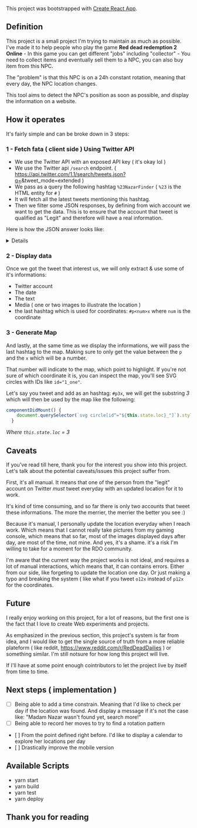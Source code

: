 This project was bootstrapped with [Create React App](https://github.com/facebook/create-react-app).

## Definition

This project is a small project I'm trying to maintain as much as possible. 
I've made it to help people who play the game __Red dead redemption 2 Online__ - In this game you can get different "jobs" including "collector" - You need to collect items and eventually sell them to a NPC, you can also buy item from this NPC. 

The "problem" is that this NPC is on a 24h constant rotation, meaning that every day, the NPC location changes. 

This tool aims to detect the NPC's position as soon as possible, and display the information on a website. 

## How it operates

It's fairly simple and can be broke down in 3 steps: 

### 1 - Fetch fata ( client side ) Using Twitter API
- We use the Twitter API with an exposed API key ( it's okay lol ) 
- We use the Twitter api `/search` endpoint. ( https://api.twitter.com/1.1/search/tweets.json?q=<query>&tweet_mode=extended )
- We pass as a query the following hashtag `%23NazarFinder` ( `%23` is the HTML entity for `#` ) 
- It will fetch all the latest tweets mentioning this hashtag. 
- Then we filter some JSON responses, by defining from wich account we want to get the data. This is to ensure that the account that tweet is qualified as "Legit" and therefore will have a real information. 

Here is how the JSON answer looks like: 
<details>
  
```
"statuses": [
        {
            "created_at": "Fri Sep 27 07:33:59 +0000 2019",
            "id": 1177486529645596674,
            "id_str": "1177486529645596674",
            "full_text": "Madam Nazar’s location for today September 27 2019 #RedDeadOnline #RDO #RockstarGames #NazarFinder #p12x https://t.co/zKYF9EHSW3",
            "truncated": false,
            "display_text_range": [
                0,
                104
            ],
            "entities": {
                "hashtags": [
                    {
                        "text": "RedDeadOnline",
                        "indices": [
                            51,
                            65
                        ]
                    },
                    {
                        "text": "RDO",
                        "indices": [
                            66,
                            70
                        ]
                    },
                    {
                        "text": "RockstarGames",
                        "indices": [
                            71,
                            85
                        ]
                    },
                    {
                        "text": "NazarFinder",
                        "indices": [
                            86,
                            98
                        ]
                    },
                    {
                        "text": "p12x",
                        "indices": [
                            99,
                            104
                        ]
                    }
                ],
                "symbols": [],
                "user_mentions": [],
                "urls": [],
                "media": [
                    {
                        "id": 1177486523215671296,
                        "id_str": "1177486523215671296",
                        "indices": [
                            105,
                            128
                        ],
                        "media_url": "http://pbs.twimg.com/media/EFdFwRgUcAAVoA-.jpg",
                        "media_url_https": "https://pbs.twimg.com/media/EFdFwRgUcAAVoA-.jpg",
                        "url": "https://t.co/zKYF9EHSW3",
                        "display_url": "pic.twitter.com/zKYF9EHSW3",
                        "expanded_url": "https://twitter.com/LukyVJ/status/1177486529645596674/photo/1",
                        "type": "photo",
                        "sizes": {
                            "thumb": {
                                "w": 150,
                                "h": 150,
                                "resize": "crop"
                            },
                            "medium": {
                                "w": 1200,
                                "h": 697,
                                "resize": "fit"
                            },
                            "large": {
                                "w": 1249,
                                "h": 725,
                                "resize": "fit"
                            },
                            "small": {
                                "w": 680,
                                "h": 395,
                                "resize": "fit"
                            }
                        }
                    }
                ]
            },
            "extended_entities": {
                "media": [
                    {
                        "id": 1177486523215671296,
                        "id_str": "1177486523215671296",
                        "indices": [
                            105,
                            128
                        ],
                        "media_url": "http://pbs.twimg.com/media/EFdFwRgUcAAVoA-.jpg",
                        "media_url_https": "https://pbs.twimg.com/media/EFdFwRgUcAAVoA-.jpg",
                        "url": "https://t.co/zKYF9EHSW3",
                        "display_url": "pic.twitter.com/zKYF9EHSW3",
                        "expanded_url": "https://twitter.com/LukyVJ/status/1177486529645596674/photo/1",
                        "type": "photo",
                        "sizes": {
                            "thumb": {
                                "w": 150,
                                "h": 150,
                                "resize": "crop"
                            },
                            "medium": {
                                "w": 1200,
                                "h": 697,
                                "resize": "fit"
                            },
                            "large": {
                                "w": 1249,
                                "h": 725,
                                "resize": "fit"
                            },
                            "small": {
                                "w": 680,
                                "h": 395,
                                "resize": "fit"
                            }
                        }
                    }
                ]
            },
            "metadata": {
                "iso_language_code": "en",
                "result_type": "recent"
            },
            "source": "<a href=\"https://mobile.twitter.com\" rel=\"nofollow\">Twitter Web App</a>",
            "in_reply_to_status_id": null,
            "in_reply_to_status_id_str": null,
            "in_reply_to_user_id": null,
            "in_reply_to_user_id_str": null,
            "in_reply_to_screen_name": null,
            "user": {
                "id": 123355349,
                "id_str": "123355349",
                "name": "𝐋𝐔𝐊𝐘 𝐕𝐉 👨‍💻❤️ 🄲🅂🅂",
                "screen_name": "LukyVJ",
                "location": "Paris, France",
                "description": "Design & code @Algolia - CSS, JavaScript enthusiast - @bullgit - tweets are my own — ꓃⍒ꋞቀꌤψꊰ⏃ꈎ https://t.co/8kMltwFe5Q - Support a creator: LUKYVJ",
                "url": null,
                "entities": {
                    "description": {
                        "urls": [
                            {
                                "url": "https://t.co/8kMltwFe5Q",
                                "expanded_url": "http://lucasbonomi.com",
                                "display_url": "lucasbonomi.com",
                                "indices": [
                                    95,
                                    118
                                ]
                            }
                        ]
                    }
                },
                "protected": false,
                "followers_count": 2220,
                "friends_count": 1762,
                "listed_count": 242,
                "created_at": "Mon Mar 15 20:52:59 +0000 2010",
                "favourites_count": 24052,
                "utc_offset": null,
                "time_zone": null,
                "geo_enabled": true,
                "verified": false,
                "statuses_count": 20557,
                "lang": null,
                "contributors_enabled": false,
                "is_translator": false,
                "is_translation_enabled": false,
                "profile_background_color": "022330",
                "profile_background_image_url": "http://abs.twimg.com/images/themes/theme15/bg.png",
                "profile_background_image_url_https": "https://abs.twimg.com/images/themes/theme15/bg.png",
                "profile_background_tile": true,
                "profile_image_url": "http://pbs.twimg.com/profile_images/1012788065369251840/9lAsSmla_normal.jpg",
                "profile_image_url_https": "https://pbs.twimg.com/profile_images/1012788065369251840/9lAsSmla_normal.jpg",
                "profile_banner_url": "https://pbs.twimg.com/profile_banners/123355349/1568129989",
                "profile_link_color": "000000",
                "profile_sidebar_border_color": "FFFFFF",
                "profile_sidebar_fill_color": "C0DFEC",
                "profile_text_color": "333333",
                "profile_use_background_image": true,
                "has_extended_profile": true,
                "default_profile": false,
                "default_profile_image": false,
                "following": null,
                "follow_request_sent": null,
                "notifications": null,
                "translator_type": "regular"
            },
            "geo": null,
            "coordinates": null,
            "place": null,
            "contributors": null,
            "is_quote_status": false,
            "retweet_count": 0,
            "favorite_count": 1,
            "favorited": false,
            "retweeted": false,
            "possibly_sensitive": false,
            "lang": "en"
        },
]
  
```

</details>

### 2 - Display data
Once we got the tweet that interest us, we will only extract & use some of it's informations:

- Twitter account
- The date 
- The text
- Media ( one or two images to illustrate the location ) 
- the last hashtag which is used for coordinates: `#p<num>x` where `num` is the coordinate

### 3 - Generate Map
And lastly, at the same time as we display the informations, we will pass the last hashtag to the map. Making sure to only get the value between the `p` and the `x` which will be a number. 

That number will indicate to the map, which point to highlight. If you're not sure of which coordinate it is, you can inspect the map, you'll see SVG circles with IDs like `id="1_one"`. 

Let's say you tweet and add as an hashtag: `#p3x`, we will get the substring *3* which will then be used by the map like the following: 

```javascript
componentDidMount() {
    document.querySelector(`svg circle[id^="${this.state.loc}_"]`).style.fill ="red";
  }
```
_Where `this.state.loc` = *3*_


## Caveats
If you've read till here, thank you for the interest you show into this project. 
Let's talk about the potential caveats/issues this project suffer from. 

First, it's all manual. 
It means that one of the person from the "legit" account on Twitter *must* tweet everyday with an updated location for it to work. 

It's kind of time consuming, and so far there is only two accounts that tweet these informations. The more the merrier, the merrier the better you see :) 

Because it's manual, I personally update the location everyday when I reach work. 
Which means that I cannot really take pictures from my gaming console, which means that so far, most of the images displayed days after day, are most of the time, not mine. And yes, it's a shame. it's a risk I'm willing to take for a moment for the RDO community. 

I'm aware that the current way the project works is not ideal, and requires a lot of manual interactions, which means that, it can contains errors. Either from our side, like forgeting to update the location one day. Or just making a typo and breaking the system ( like what if you tweet `o12x` instead of `p12x` for the coordinates. 

## Future

I really enjoy working on this project, for a lot of reasons, but the first one is the fact that I love to create Web experiments and projects. 

As emphasized in the previous section, this project's system is far from idea, and I would like to get the single source of truth from a more reliable plateform ( like reddit, https://www.reddit.com/r/RedDeadDailies ) or something similar. I'm still notsure for how long this project will live. 

If I'll have at some point enough cointributors to let the project live by itself from time to time. 

## Next steps ( implementation ) 
- [ ] Being able to add a time constrain. Meaning that I'd like to check per day if the location was found. And display a message if it's not the case like: "Madam Nazar wasn't found yet, search more!" 
- [ ] Being able to record her moves to try to find a rotation pattern 
- [ ] From the point defined right before. I'd like to display a calendar to explore her locations per day
- [ ] Drastically improve the mobile version 


## Available Scripts
- yarn start
- yarn build
- yarn test 
- yarn deploy




## Thank you for reading
